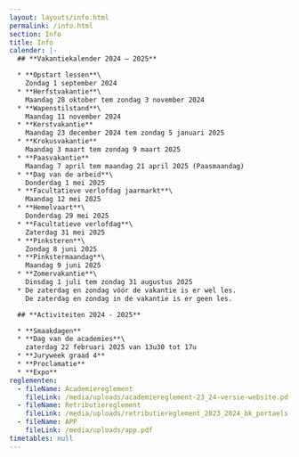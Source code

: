 ```yaml
---
layout: layouts/info.html
permalink: /info.html
section: Info
title: Info
calender: |-
  ## **Vakantiekalender 2024 – 2025**

  * **O﻿pstart lessen**\
    Zondag 1 september 2024
  * **Herfstvakantie**\
    Maandag 28 oktober tem zondag 3 november 2024
  * **Wapenstilstand**\
    Maandag 11 november 2024
  * **Kerstvakantie**
    Maandag 23 december 2024 tem zondag 5 januari 2025
  * **Krokusvakantie**
    Maandag 3 maart tem zondag 9 maart 2025
  * **Paasvakantie**
    Maandag 7 april tem maandag 21 april 2025 (Paasmaandag)
  * **D﻿ag van de arbeid**\
    Donderdag 1 mei 2025
  * **F﻿acultatieve verlofdag jaarmarkt**\
    M﻿aandag 12 mei 2025
  * **H﻿emelvaart**\
    D﻿onderdag 29 mei 2025
  * **Facultatieve verlofdag**\
    Z﻿aterdag 31 mei 2025
  * **P﻿inksteren**\
    Z﻿ondag 8 juni 2025
  * **P﻿inkstermaandag**\
    M﻿aandag 9 juni 2025
  * **Zomervakantie**\
    Dinsdag 1 juli tem zondag 31 augustus 2025
  * De zaterdag en zondag vóór de vakantie is er wel les.
    De zaterdag en zondag in de vakantie is er geen les.

  ## **A﻿ctiviteiten 2024 - 2025**

  * **S﻿maakdagen**
  * **D﻿ag van de academies**\
    z﻿aterdag 22 februari 2025 van 13u30 tot 17u
  * **J﻿uryweek graad 4**
  * **P﻿roclamatie**
  * **E﻿xpo**
reglementen:
  - fileName: Academiereglement
    fileLink: /media/uploads/academiereglement-23_24-versie-website.pdf
  - fileName: Retributiereglement
    fileLink: /media/uploads/retributiereglement_2023_2024_bk_portaels.pdf
  - fileName: APP
    fileLink: /media/uploads/app.pdf
timetables: null
---
```

